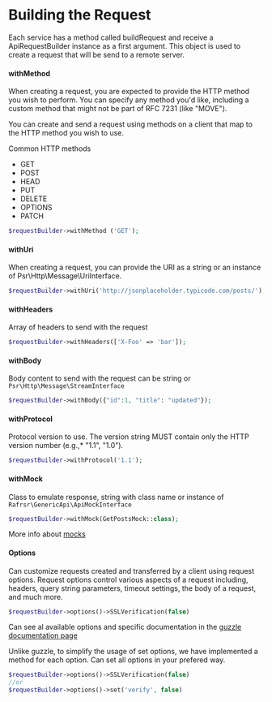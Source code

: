 # Building the Request

Each service has a method called buildRequest and receive a ApiRequestBuilder instance as a first argument. This object is used to create a request that will be send to a remote server.

#### withMethod 

When creating a request, you are expected to provide the HTTP method you wish to perform. You can specify any method you'd like, including a custom method that might not be part of RFC 7231 (like "MOVE").

You can create and send a request using methods on a client that map to the HTTP method you wish to use.

Common HTTP methods

* GET
* POST
* HEAD
* PUT
* DELETE
* OPTIONS
* PATCH

````php
$requestBuilder->withMethod ('GET');
````

#### withUri

When creating a request, you can provide the URI as a string or an instance of Psr\Http\Message\UriInterface.

````php
$requestBuilder->withUri('http://jsonplaceholder.typicode.com/posts/');
````

#### withHeaders

Array of headers to send with the request

````php
$requestBuilder->withHeaders(['X-Foo' => 'bar']);
````

#### withBody

Body content to send with the request can be string or `Psr\Http\Message\StreamInterface`

````php
$requestBuilder->withBody({"id":1, "title": "updated"});
````

#### withProtocol

Protocol version to use. The version string MUST contain only the HTTP version number (e.g.,* "1.1", "1.0").

````php
$requestBuilder->withProtocol('1.1');
````

#### withMock

Class to emulate response, string with class name or instance of `Rafrsr\GenericApi\ApiMockInterface`

````php
$requestBuilder->withMock(GetPostsMock::class);
````
More info about [mocks](/rafrsr/generic-api/wiki/Mocking-a-service)

#### Options

Can customize requests created and transferred by a client using request options. Request options control various aspects of a request including, headers, query string parameters, timeout settings, the body of a request, and much more.

````php
$requestBuilder->options()->SSLVerification(false)
````

Can see al available options and specific documentation in the [guzzle documentation page](http://docs.guzzlephp.org/en/latest/request-options.html)

Unlike guzzle, to simplify the usage of set options, we have implemented a method for each option. Can set all options in your prefered way.

````php
$requestBuilder->options()->SSLVerification(false)
//or
$requestBuilder->options()->set('verify', false)
````
